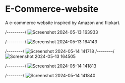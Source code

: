 # E-Commerce-website
A e-commerce website inspired by Amazon and flipkart.

/---------/
![Screenshot 2024-05-13 163933](https://github.com/Harshupraity/E-Commerce-website/assets/100183785/f91a5921-4eb4-4c07-8663-8a6658761d52)

/---------/
![Screenshot 2024-05-13 164143](https://github.com/Harshupraity/E-Commerce-website/assets/100183785/11c65d7f-c8d8-4b38-9a5d-62f27ad23dad)

/--------/
![Screenshot 2024-05-14 141718](https://github.com/Harshupraity/E-Commerce-website/assets/100183785/3a6ec91d-611e-40ea-b132-0a87eceb23d3)
/--------/
![Screenshot 2024-05-13 164505](https://github.com/Harshupraity/E-Commerce-website/assets/100183785/002a1cb8-9eeb-4c01-8ac9-69bf0cca35e7)

/---------/
![Screenshot 2024-05-14 141813](https://github.com/Harshupraity/E-Commerce-website/assets/100183785/db98f397-b8e0-4bad-9647-fd6cde4b2ebf)

/--------/
![Screenshot 2024-05-14 141840](https://github.com/Harshupraity/E-Commerce-website/assets/100183785/cdca5947-1684-4344-8caa-934353f4fcba)
